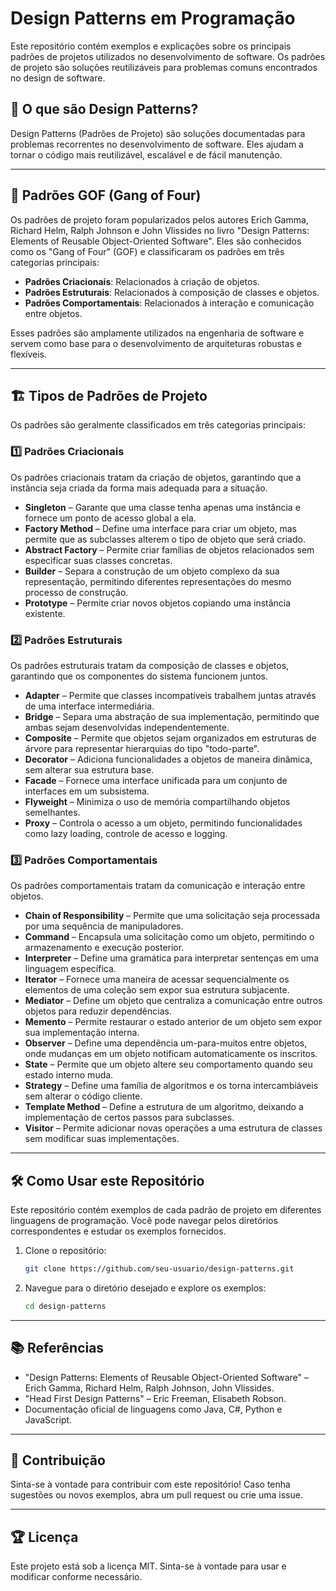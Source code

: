# Design Patterns em Programação

Este repositório contém exemplos e explicações sobre os principais padrões de projetos utilizados no desenvolvimento de software. Os padrões de projeto são soluções reutilizáveis para problemas comuns encontrados no design de software.

## 📌 O que são Design Patterns?
Design Patterns (Padrões de Projeto) são soluções documentadas para problemas recorrentes no desenvolvimento de software. Eles ajudam a tornar o código mais reutilizável, escalável e de fácil manutenção.

---

## 📖 Padrões GOF (Gang of Four)
Os padrões de projeto foram popularizados pelos autores Erich Gamma, Richard Helm, Ralph Johnson e John Vlissides no livro "Design Patterns: Elements of Reusable Object-Oriented Software". Eles são conhecidos como os "Gang of Four" (GOF) e classificaram os padrões em três categorias principais:

- **Padrões Criacionais**: Relacionados à criação de objetos.
- **Padrões Estruturais**: Relacionados à composição de classes e objetos.
- **Padrões Comportamentais**: Relacionados à interação e comunicação entre objetos.

Esses padrões são amplamente utilizados na engenharia de software e servem como base para o desenvolvimento de arquiteturas robustas e flexíveis.

---

## 🏗️ Tipos de Padrões de Projeto
Os padrões são geralmente classificados em três categorias principais:

### 1️⃣ **Padrões Criacionais**
Os padrões criacionais tratam da criação de objetos, garantindo que a instância seja criada da forma mais adequada para a situação.

- **Singleton** – Garante que uma classe tenha apenas uma instância e fornece um ponto de acesso global a ela.
- **Factory Method** – Define uma interface para criar um objeto, mas permite que as subclasses alterem o tipo de objeto que será criado.
- **Abstract Factory** – Permite criar famílias de objetos relacionados sem especificar suas classes concretas.
- **Builder** – Separa a construção de um objeto complexo da sua representação, permitindo diferentes representações do mesmo processo de construção.
- **Prototype** – Permite criar novos objetos copiando uma instância existente.

### 2️⃣ **Padrões Estruturais**
Os padrões estruturais tratam da composição de classes e objetos, garantindo que os componentes do sistema funcionem juntos.

- **Adapter** – Permite que classes incompatíveis trabalhem juntas através de uma interface intermediária.
- **Bridge** – Separa uma abstração de sua implementação, permitindo que ambas sejam desenvolvidas independentemente.
- **Composite** – Permite que objetos sejam organizados em estruturas de árvore para representar hierarquias do tipo "todo-parte".
- **Decorator** – Adiciona funcionalidades a objetos de maneira dinâmica, sem alterar sua estrutura base.
- **Facade** – Fornece uma interface unificada para um conjunto de interfaces em um subsistema.
- **Flyweight** – Minimiza o uso de memória compartilhando objetos semelhantes.
- **Proxy** – Controla o acesso a um objeto, permitindo funcionalidades como lazy loading, controle de acesso e logging.

### 3️⃣ **Padrões Comportamentais**
Os padrões comportamentais tratam da comunicação e interação entre objetos.

- **Chain of Responsibility** – Permite que uma solicitação seja processada por uma sequência de manipuladores.
- **Command** – Encapsula uma solicitação como um objeto, permitindo o armazenamento e execução posterior.
- **Interpreter** – Define uma gramática para interpretar sentenças em uma linguagem específica.
- **Iterator** – Fornece uma maneira de acessar sequencialmente os elementos de uma coleção sem expor sua estrutura subjacente.
- **Mediator** – Define um objeto que centraliza a comunicação entre outros objetos para reduzir dependências.
- **Memento** – Permite restaurar o estado anterior de um objeto sem expor sua implementação interna.
- **Observer** – Define uma dependência um-para-muitos entre objetos, onde mudanças em um objeto notificam automaticamente os inscritos.
- **State** – Permite que um objeto altere seu comportamento quando seu estado interno muda.
- **Strategy** – Define uma família de algoritmos e os torna intercambiáveis sem alterar o código cliente.
- **Template Method** – Define a estrutura de um algoritmo, deixando a implementação de certos passos para subclasses.
- **Visitor** – Permite adicionar novas operações a uma estrutura de classes sem modificar suas implementações.

---

## 🛠️ Como Usar este Repositório
Este repositório contém exemplos de cada padrão de projeto em diferentes linguagens de programação. Você pode navegar pelos diretórios correspondentes e estudar os exemplos fornecidos.

1. Clone o repositório:
   ```bash
   git clone https://github.com/seu-usuario/design-patterns.git
   ```
2. Navegue para o diretório desejado e explore os exemplos:
   ```bash
   cd design-patterns
   ```

---

## 📚 Referências
- "Design Patterns: Elements of Reusable Object-Oriented Software" – Erich Gamma, Richard Helm, Ralph Johnson, John Vlissides.
- "Head First Design Patterns" – Eric Freeman, Elisabeth Robson.
- Documentação oficial de linguagens como Java, C#, Python e JavaScript.

---

## 📩 Contribuição
Sinta-se à vontade para contribuir com este repositório! Caso tenha sugestões ou novos exemplos, abra um pull request ou crie uma issue.

---

## 🏆 Licença
Este projeto está sob a licença MIT. Sinta-se à vontade para usar e modificar conforme necessário.

